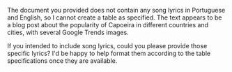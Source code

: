 The document you provided does not contain any song lyrics in Portuguese and English, so I cannot create a table as specified. The text appears to be a blog post about the popularity of Capoeira in different countries and cities, with several Google Trends images.

If you intended to include song lyrics, could you please provide those specific lyrics? I'd be happy to help format them according to the table specifications once they are available.